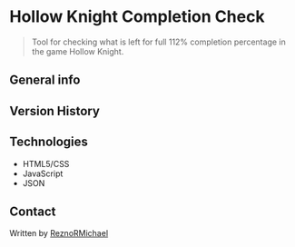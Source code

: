 # Hollow Knight Completion Check

> Tool for checking what is left for full 112% completion percentage in the game Hollow Knight.

## General info

## Version History

## Technologies

* HTML5/CSS
* JavaScript
* JSON

## Contact

Written by [ReznoRMichael](https://github.com/ReznoRMichael)
